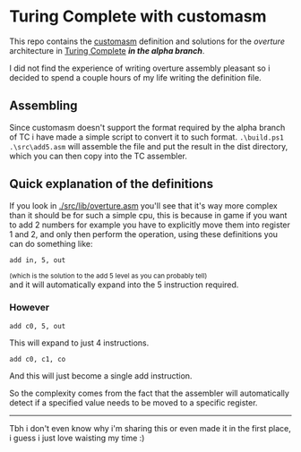 # Turing Complete with customasm

This repo contains the [customasm](https://github.com/hlorenzi/customasm) definition and solutions for the *overture*
architecture in [Turing Complete](https://store.steampowered.com/app/1444480/Turing_Complete/) ***in the alpha branch***.

I did not find the experience of writing overture assembly pleasant so i decided to spend a couple hours of my life
writing the definition file.

## Assembling
Since customasm doesn't support the format required by the alpha branch of TC i have made a simple script to convert it to such format.
`.\build.ps1 .\src\add5.asm` will assemble the file and put the result in the dist directory, which you can then copy into the TC assembler.

## Quick explanation of the definitions

If you look in [./src/lib/overture.asm](./src/lib/overture.asm) you'll see that it's way more complex than it should be for such a simple cpu,
this is because in game if you want to add 2 numbers for example you have to explicitly move them into register 1 and 2, and only then perform the operation,
using these definitions you can do something like:
```
add in, 5, out
```
<sub>(which is the solution to the add 5 level as you can probably tell)</sub>
<br>and it will automatically expand into the 5 instruction required.

### However
```
add c0, 5, out
```
This will expand to just 4 instructions.
```
add c0, c1, co
```
And this will just become a single add instruction.

So the complexity comes from the fact that the assembler will automatically detect if a specified value needs to be moved to a specific register.

---
Tbh i don't even know why i'm sharing this or even made it in the first place, i guess i just love waisting my time :)